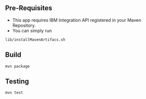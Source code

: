 ## Pre-Requisites
- This app requires IBM Integration API registered in your Maven Repository.
- You can simply run 
```
lib/installMavenArtifacs.sh
```
## Build
```
mvn package
```

## Testing
```
mvn test
```
